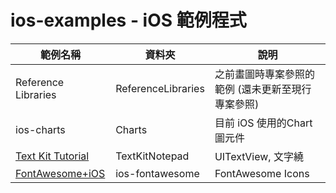 # ios-examples - iOS 範例程式

| 範例名稱                                                                   | 資料夾             | 說明                                              |
|----------------------------------------------------------------------------|--------------------|---------------------------------------------------|
| Reference Libraries                                                        | ReferenceLibraries | 之前畫圖時專案參照的範例 (還未更新至現行專案參照) |
| ios-charts                                                                 | Charts             | 目前 iOS 使用的Chart圖元件                        |
| [Text Kit Tutorial](https://www.raywenderlich.com/50151/text-kit-tutorial) | TextKitNotepad     | UITextView, 文字繞                                |
| [FontAwesome+iOS](https://github.com/alexdrone/ios-fontawesome)            | ios-fontawesome    | FontAwesome Icons                                 |
